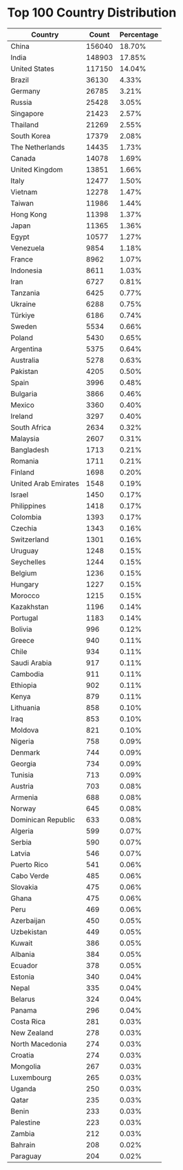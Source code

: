 # Top 100 Country Distribution
| Country | Count | Percentage |
|----|----|----|
| China | 156040 | 18.70% |
| India | 148903 | 17.85% |
| United States | 117150 | 14.04% |
| Brazil | 36130 | 4.33% |
| Germany | 26785 | 3.21% |
| Russia | 25428 | 3.05% |
| Singapore | 21423 | 2.57% |
| Thailand | 21269 | 2.55% |
| South Korea | 17379 | 2.08% |
| The Netherlands | 14435 | 1.73% |
| Canada | 14078 | 1.69% |
| United Kingdom | 13851 | 1.66% |
| Italy | 12477 | 1.50% |
| Vietnam | 12278 | 1.47% |
| Taiwan | 11986 | 1.44% |
| Hong Kong | 11398 | 1.37% |
| Japan | 11365 | 1.36% |
| Egypt | 10577 | 1.27% |
| Venezuela | 9854 | 1.18% |
| France | 8962 | 1.07% |
| Indonesia | 8611 | 1.03% |
| Iran | 6727 | 0.81% |
| Tanzania | 6425 | 0.77% |
| Ukraine | 6288 | 0.75% |
| Türkiye | 6186 | 0.74% |
| Sweden | 5534 | 0.66% |
| Poland | 5430 | 0.65% |
| Argentina | 5375 | 0.64% |
| Australia | 5278 | 0.63% |
| Pakistan | 4205 | 0.50% |
| Spain | 3996 | 0.48% |
| Bulgaria | 3866 | 0.46% |
| Mexico | 3360 | 0.40% |
| Ireland | 3297 | 0.40% |
| South Africa | 2634 | 0.32% |
| Malaysia | 2607 | 0.31% |
| Bangladesh | 1713 | 0.21% |
| Romania | 1711 | 0.21% |
| Finland | 1698 | 0.20% |
| United Arab Emirates | 1548 | 0.19% |
| Israel | 1450 | 0.17% |
| Philippines | 1418 | 0.17% |
| Colombia | 1393 | 0.17% |
| Czechia | 1343 | 0.16% |
| Switzerland | 1301 | 0.16% |
| Uruguay | 1248 | 0.15% |
| Seychelles | 1244 | 0.15% |
| Belgium | 1236 | 0.15% |
| Hungary | 1227 | 0.15% |
| Morocco | 1215 | 0.15% |
| Kazakhstan | 1196 | 0.14% |
| Portugal | 1183 | 0.14% |
| Bolivia | 996 | 0.12% |
| Greece | 940 | 0.11% |
| Chile | 934 | 0.11% |
| Saudi Arabia | 917 | 0.11% |
| Cambodia | 911 | 0.11% |
| Ethiopia | 902 | 0.11% |
| Kenya | 879 | 0.11% |
| Lithuania | 858 | 0.10% |
| Iraq | 853 | 0.10% |
| Moldova | 821 | 0.10% |
| Nigeria | 758 | 0.09% |
| Denmark | 744 | 0.09% |
| Georgia | 734 | 0.09% |
| Tunisia | 713 | 0.09% |
| Austria | 703 | 0.08% |
| Armenia | 688 | 0.08% |
| Norway | 645 | 0.08% |
| Dominican Republic | 633 | 0.08% |
| Algeria | 599 | 0.07% |
| Serbia | 590 | 0.07% |
| Latvia | 546 | 0.07% |
| Puerto Rico | 541 | 0.06% |
| Cabo Verde | 485 | 0.06% |
| Slovakia | 475 | 0.06% |
| Ghana | 475 | 0.06% |
| Peru | 469 | 0.06% |
| Azerbaijan | 450 | 0.05% |
| Uzbekistan | 449 | 0.05% |
| Kuwait | 386 | 0.05% |
| Albania | 384 | 0.05% |
| Ecuador | 378 | 0.05% |
| Estonia | 340 | 0.04% |
| Nepal | 335 | 0.04% |
| Belarus | 324 | 0.04% |
| Panama | 296 | 0.04% |
| Costa Rica | 281 | 0.03% |
| New Zealand | 278 | 0.03% |
| North Macedonia | 274 | 0.03% |
| Croatia | 274 | 0.03% |
| Mongolia | 267 | 0.03% |
| Luxembourg | 265 | 0.03% |
| Uganda | 250 | 0.03% |
| Qatar | 235 | 0.03% |
| Benin | 233 | 0.03% |
| Palestine | 223 | 0.03% |
| Zambia | 212 | 0.03% |
| Bahrain | 208 | 0.02% |
| Paraguay | 204 | 0.02% |
